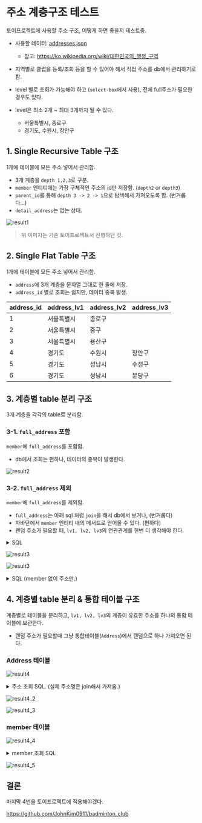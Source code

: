 # 주소 계층구조 테스트

토이프로젝트에 사용할 주소 구조, 어떻게 하면 좋을지 테스트중.

- 사용할 데이터: [addresses.json](src/main/resources/addresses.json)
  - 참고: https://ko.wikipedia.org/wiki/대한민국의_행정_구역

- 지역별로 클럽을 등록/조회 등을 할 수 있어야 해서 직접 주소를 db에서 관리하기로 함.
- level 별로 조회가 가능해야 하고 (`select-box`에서 사용), 전체 full주소가 필요한 경우도 있다.
- level은 최소 2개 ~ 최대 3개까지 될 수 있다.
  - 서울특별시, 종로구
  - 경기도, 수원시, 장안구

## 1. Single Recursive Table 구조

1개에 테이블에 모든 주소 넣어서 관리함.

- 3개 계층을 `depth 1,2,3`로 구분.
- `member` 엔티티에는 가장 구체적인 주소의 id만 저장함. (`depth2` or `depth3`)
- `parent_id`를 통해 `depth 3 -> 2 -> 1`으로 탐색해서 가져오도록 함. (번거롭다...)
- `detail_address`는 없는 상태.

![result1](result/result1.png)

> 위 이미지는 기존 토이프로젝트서 진행하던 것.

## 2. Single Flat Table 구조

1개에 테이블에 모든 주소 넣어서 관리함.

- `address`에 3개 계층을 문자열 그대로 한 줄에 저장.
- `address_id` 별로 조회는 쉽지만, 데이터 중복 발생.

| address_id | address_lv1 | address_lv2 | address_lv3 | 
|------------|-------------|-------------|-------------|
| 1          | 서울특별시       | 종로구         |             | 
| 2          | 서울특별시       | 중구          |             | 
| 3          | 서울특별시       | 용산구         |             | 
| 4          | 경기도         | 수원시         | 장안구         | 
| 5          | 경기도         | 성남시         | 수정구         | 
| 6          | 경기도         | 성남시         | 분당구         | 

## 3. 계층별 table 분리 구조

3개 계층을 각각의 table로 분리함.

### 3-1. `full_address` 포함

`member`에 `full_address`를 포함함.

- db에서 조회는 편하나, 데이터의 중복이 발생한다.

![result2](result/result2.png)

### 3-2. `full_address` 제외

`member`에 `full_address`를 제외함.

- `full_address`는 아래 sql 처럼 `join`을 해서 db에서 보거나, (번거롭다)
- 자바단에서 `member` 엔티티 내의 메서드로 얻어올 수 있다. (편하다)
- 랜덤 주소가 필요할 때, `lv1, lv2, lv3`의 연관관계를 한번 더 생각해야 한다.

<details>
<summary>SQL</summary>

```
select 
    m.member_id as member_id,
    m.name as member_name,
    lv1.name as lv1_name,
    lv2.name as lv2_name,
    lv3.name as lv3_name,
    m.detail_address
from member m
left join address_lv1 lv1 on m.address_lv1_id = lv1.address_lv1_id
left join address_lv2 lv2 on m.address_lv2_id = lv2.address_lv2_id
left join address_lv3 lv3 on m.address_lv3_id = lv3.address_lv3_id;
```
</details>


![result3](result/result3.png)

![result3](result/result3_2.png)

<details>
<summary>SQL (member 없이 주소만.)</summary>

```
-- 주소 db 조인. (한눈에 전체보기)
SELECT
    lv1.name AS lv1,
    lv2.name AS lv2,
    lv3.name AS lv3,
    lv1.address_lv1_id AS lv1_id,
    lv2.address_lv2_id AS lv2_id,
    lv3.address_lv3_id AS lv3_id
FROM
    address_lv1 lv1
JOIN
    address_lv2 lv2 ON lv2.address_lv1_id = lv1.address_lv1_id
LEFT JOIN
    address_lv3 lv3 ON lv3.address_lv2_id = lv2.address_lv2_id
```
</details>

## 4. 계층별 table 분리 & 통합 테이블 구조

계층별로 테이블을 분리하고, `lv1, lv2, lv3`의 계층이 유효한 주소를 하나의 통합 테이블에 보관한다.

- 랜덤 주소가 필요할때 그냥 통합테이블(`Address`)에서 랜덤으로 하나 가져오면 된다.

### Address 테이블

![result4](result/result4.png)

<details>
<summary>주소 조회 SQL. (실제 주소명은 join해서 가져옴.)</summary>

```
-- 주소 조회 (join해서 실제 주소이름 볼 수 있도록)
SELECT
  a.address_id,
  a.address_lv1_id AS lv1_id,
  a.address_lv2_id AS lv2_id,
  a.address_lv3_id AS lv3_id,
  lv1.name AS lv1_name,
  lv2.name AS lv2_name,
  lv3.name AS lv3_name
FROM address a
LEFT JOIN address_lv1 lv1 ON a.address_lv1_id= lv1.address_lv1_id
LEFT JOIN address_lv2 lv2 ON a.address_lv2_id= lv2.address_lv2_id
LEFT JOIN address_lv3 lv3 ON a.address_lv3_id= lv3.address_lv3_id;
```
</details>

![result4_2](result/result4_2.png)

![result4_3](result/result4_3.png)

### member 테이블

![result4_4](result/result4_4.png)

<details>
<summary>member 조회 SQL</summary>

```
-- 주소 조회 (join해서 실제 주소이름 볼 수 있도록)
SELECT
  a.address_id,
  a.address_lv1_id AS lv1_id,
  a.address_lv2_id AS lv2_id,
  a.address_lv3_id AS lv3_id,
  lv1.name AS lv1_name,
  lv2.name AS lv2_name,
  lv3.name AS lv3_name
FROM address a
LEFT JOIN address_lv1 lv1 ON a.address_lv1_id= lv1.address_lv1_id
LEFT JOIN address_lv2 lv2 ON a.address_lv2_id= lv2.address_lv2_id
LEFT JOIN address_lv3 lv3 ON a.address_lv3_id= lv3.address_lv3_id;
```
</details>

![result4_5](result/result4_5.png)


## 결론

마지막 4번을 토이프로젝트에 적용해야겠다.

https://github.com/JohnKim0911/badminton_club